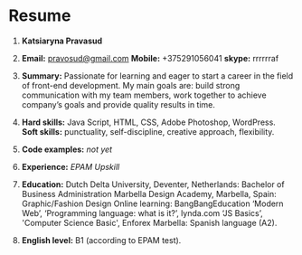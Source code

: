 # Resume

1. **Katsiaryna Pravasud**

1. **Email:** pravosud@gmail.com 
 **Mobile:** +375291056041
 **skype:** rrrrrraf

1. **Summary:**
Passionate for learning and eager to start a career in the field of front-end development. My main goals are: build strong communication with my team members, work together to achieve company’s goals and provide quality results in time.

1. **Hard skills:** Java Script, HTML, CSS, Adobe Photoshop, WordPress.
   **Soft skills:** punctuality, self-discipline, creative approach, flexibility.

1. **Code examples:** *not yet*

1. **Experience:** *EPAM Upskill*

1. **Education:**
Dutch Delta University, Deventer, Netherlands: Bachelor of Business Administration
Marbella Design Academy, Marbella, Spain: Graphic/Fashion Design
Online learning: BangBangEducation ‘Modern Web’, ‘Programming language: what is it?’, lynda.com ‘JS Basics’, 'Computer Science Basic', Enforex Marbella: Spanish language (A2).

1. **English level:** B1 (according to EPAM test).
